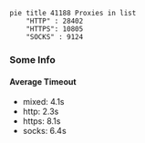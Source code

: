 
```mermaid
pie title 41188 Proxies in list
    "HTTP" : 28402
    "HTTPS": 10805
    "SOCKS" : 9124
```

### Some Info
#### Average Timeout

- mixed: 4.1s
- http: 2.3s
- https: 8.1s
- socks: 6.4s